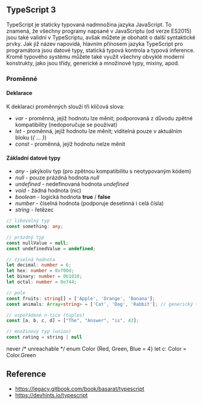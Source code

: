 ## TypeScript 3

TypeScript je staticky typovaná nadmnožina jazyka JavaScript. 
To znamená, že všechny programy napsané v JavaScriptu (od verze ES2015) jsou také validní v TypeScriptu, avšak můžete je obohatit o další syntaktické prvky.
Jak již název napovídá, hlavním přínosem jazyka TypeScript pro programátora jsou datové typy, statická typová kontrola a typová inference.
Kromě typového systému můžete také využít všechny obvyklé moderní konstrukty, jako jsou třídy, generické a množinové typy, mixiny, apod.

### Proměnné

#### Deklarace

K deklaraci proměnných slouží tři klíčová slova:

- *var* - proměnná, jejíž hodnotu lze měnit; podporovaná z důvodu zpětné kompatibility (nedoporučuje se používat)
- *let* - proměnná, jejíž hodnotu lze měnit; viditelná pouze v aktuálním bloku (*{* ... *}*)
- *const* - proměnná, jejíž hodnotu nelze měnit 

#### Základní datové typy

- *any* - jakýkoliv typ (pro zpětnou kompatibilitu s neotypovaným kódem)
- *null* - pouze prázdná hodnota *null*
- *undefined* - nedefinovaná hodnota *undefined*
- *void* - žádná hodnota (nic)
- *boolean* - logická hodnota **true** / **false**
- *number* - číselná hodnota (podporuje desetinná i celá čísla)
- *string* - řetězec

```typescript
// libovolný typ 
const something: any;

// prázdný typ
const nullValue = null;
const undefinedValue = undefined;

// číselná hodnota
let decimal: number = 6;
let hex: number = 0xf00d;
let binary: number = 0b1010;
let octal: number = 0o744;

// pole
const fruits: string[] = ['Apple', 'Orange', 'Banana'];
const animals: Array<string> = ['Cat', 'Dog', 'Rabbit']; // generický typ

// uspořádané n-tice (tuples)
const [a, b, c, d] = ["The", "Answer", "is", 42];

// množinový typ (union)
const rating = string | null
```


never  /* unreachable */
enum Color {Red, Green, Blue = 4}
let c: Color = Color.Green

## Reference

- https://legacy.gitbook.com/book/basarat/typescript
- https://devhints.io/typescript